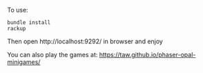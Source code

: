 To use:

    bundle install
    rackup

Then open http://localhost:9292/ in browser and enjoy

You can also play the games at: https://taw.github.io/phaser-opal-minigames/
